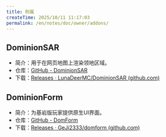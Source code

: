```yaml
---
title: 附属
createTime: 2025/10/11 11:17:03
permalink: /en/notes/doc/owner/addons/
---
```



## DominionSAR

- 简介：用于在网页地图上渲染领地区域。
- 仓库：[GitHub - DominionSAR](https://github.com/LunaDeerMC/DominionSAR)
- 下载：[Releases · LunaDeerMC/DominionSAR (github.com)](https://github.com/LunaDeerMC/DominionSAR/releases)

 ## DominionForm

- 简介：为基岩版玩家提供原生UI界面。
- 仓库：[GitHub - DomForm](https://github.com/GeJi2333/domform)
- 下载：[Releases · GeJi2333/domform (github.com)](https://github.com/GeJi2333/domform/releases)
